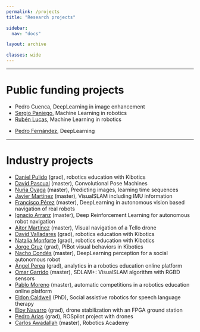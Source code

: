 ```yaml
---
permalink: /projects
title: "Research projects"

sidebar:
  nav: "docs"

layout: archive

classes: wide
---
```


***

# Public funding projects
  - Pedro Cuenca, DeepLearning in image enhancement
  - [Sergio Paniego](https://github.com/RoboticsLabURJC/2019-phd-sergio-paniego), Machine Learning in robotics
  - [Rubén Lucas](https://github.com/RoboticsLabURJC/2020-phd-ruben-lucas), Machine Learning in robotics
<!---  - [Luis Caiza](https://github.com/RoboticsLabURJC/2018-phd-luis-caiza), vision in drones -->
  - [Pedro Fernández](https://github.com/RoboticsLabURJC/2018-phd-pedro-fernandez), DeepLearning 
<!--  - [Alberto Martín](https://roboticslaburjc.github.io/2019-phd-alberto-martin), Reinforcement Learning -->
<!--  - [Francisco Rivas](https://github.com/RoboticsLabURJC/2017-phd-francisco-rivas), DeepLearning -->


***

# Industry projects 

  - [Daniel Pulido](https://github.com/RoboticsLabURJC/2020-tfg-daniel-pulido) (grad), robotics education with Kibotics
  - [David Pascual](https://roboticslaburjc.github.io/2017-tfm-david-pascual/) (master), Convolutional Pose Machines
  - [Nuria Oyaga](https://roboticslaburjc.github.io/2017-tfm-nuria-oyaga/logbook/) (master), Predicting images, learning time sequences
  - [Javier Martínez](https://roboticslaburjc.github.io/2018-tfm-javier-martinez) (master), VisualSLAM including IMU information
  - [Francisco Pérez](https://roboticslaburjc.github.io/2017-tfm-francisco-perez) (master), DeepLearning in autonomous vision based navigation of real robots
  - [Ignacio Arranz](https://roboticslaburjc.github.io/2019-tfm-ignacio-arranz) (master), Deep Reinforcement Learning for autonomous robot navigation
  - [Aitor Martínez](https://roboticslaburjc.github.io/2019-tfm-aitor-martinez) (master), Visual navigation of a Tello drone
  - [David Valladares](https://roboticslaburjc.github.io/2019-tfg-david-valladares) (grad), robotics education with Kibotics
  - [Natalia Monforte](https://roboticslaburjc.github.io/2019-tfg-natalia-monforte) (grad), robotics education with Kibotics
  - [Jorge Cruz](https://github.com/RoboticsLabURJC/2019-tfg-jorge-cruz) (grad), PiBot visual behaviors in Kibotics
  - [Nacho Condés](https://roboticslaburjc.github.io/2019-tfm-nacho_condes/) (master), DeepLearning perception for a social autonomous robot
  - [Ángel Perea](https://roboticslaburjc.github.io/2019-tfg-angel-perea/) (grad), analytics in a robotics education online platform
  - [Omar Garrido](https://roboticslaburjc.github.io/2019-tfm-omar-garrido) (master), SDLAM+: VisualSLAM algorithm with RGBD sensors
  - [Pablo Moreno](https://roboticslaburjc.github.io/2019-tfm-pablo-moreno/) (master), automatic competitions in a robotics education online platform
  - [Eldon Caldwell](https://gsyc.urjc.es/jmplaza/students/phd-eldon_caldwell-2020.pdf) (PhD), Social assistive robotics for speech language therapy
  - [Eloy Navarro](https://github.com/RoboticsLabURJC/2018-tfg-eloy-navarro) (grad), drone stabilization with an FPGA ground station	 
  - [Pedro Arias](https://github.com/RoboticsLabURJC/2019-tfg-pedro-arias) (grad), ROSpilot project with drones
  - [Carlos Awadallah](https://gsyc.urjc.es/jmplaza/students/tfm-academy-carlos_awadallah-2020.pdf) (master), Robotics Academy
